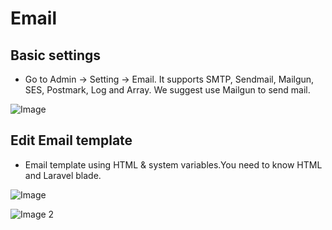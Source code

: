 # Email

## Basic settings
- Go to Admin -> Setting -> Email.
  It supports SMTP, Sendmail, Mailgun, SES, Postmark, Log and Array. We suggest use Mailgun to send mail.
  
![Image](https://live.staticflickr.com/65535/51289335619_810529d67d_b.jpg)

## Edit Email template

- Email template using HTML & system variables.You need to know HTML and Laravel blade.

![Image](https://live.staticflickr.com/65535/51289630420_ef275de3a0_b.jpg)

![Image 2](https://live.staticflickr.com/65535/51289337089_9aabc52fcb_b.jpg)